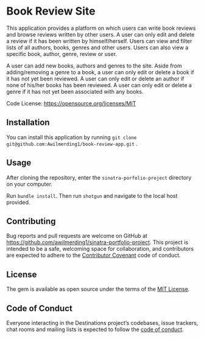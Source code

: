 # Book Review Site


This application provides a platform on which users can write book reviews and browse reviews written by other users. A user can only edit and delete a review if it has been written by himself/herself.  Users can view and filter lists of all authors, books, genres and other users. Users can also view a specific book, author, genre, review or user.

A user can add new books, authors and genres to the site. Aside from adding/removing a genre to a book, a user can only edit or delete a book if it has not yet been reviewed. A user can only edit or delete an author if none of his/her books has been reviewed.  A user can only edit or delete a genre if it has not yet been associated with any books.

Code License: https://opensource.org/licenses/MIT

## Installation

You can install this application by running `git clone git@github.com:Awilmerding1/book-review-app.git` .

## Usage

After cloning the repository, enter the `sinatra-porfolio-project` directory on your computer.

Run `bundle install`. Then run `shotgun` and navigate to the local host provided.


## Contributing

Bug reports and pull requests are welcome on GitHub at https://github.com/awilmerding1/sinatra-portfolio-project. This project is intended to be a safe, welcoming space for collaboration, and contributors are expected to adhere to the [Contributor Covenant](http://contributor-covenant.org) code of conduct.

## License

The gem is available as open source under the terms of the [MIT License](https://opensource.org/licenses/MIT).

## Code of Conduct

Everyone interacting in the Destinations project’s codebases, issue trackers, chat rooms and mailing lists is expected to follow the [code of conduct](https://github.com/awilmerding1/awilmerding-cli-app/blob/master/CODE_OF_CONDUCT.md).

